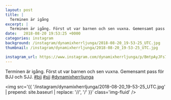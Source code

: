 ```yaml
---
layout: post
title: |
  Terminen är igång
excerpt: |
  Terminen är igång. Först ut var barnen och sen vuxna. Gemensamt pass för BJJ och SJJ.   
date:   2018-08-20 19:53:25 +0000
categories: instagram
background: /instagram/dynamixherrljunga/2018-08-20_19-53-25_UTC.jpg
thumbnail: /instagram/dynamixherrljunga/2018-08-20_19-53-25_UTC.jpg

instagram_url: https://www.instagram.com/dynamixherrljunga/p/BmtpAyJFs7W
---
```

Terminen är igång. Först ut var barnen och sen vuxna. Gemensamt pass för BJJ och SJJ. [#bjj](https://www.instagram.com/explore/tags/bjj/) [#sjj](https://www.instagram.com/explore/tags/sjj/) [#dynamixherrljunga](https://www.instagram.com/explore/tags/dynamixherrljunga/)



<img src='{{ '/instagram/dynamixherrljunga/2018-08-20_19-53-25_UTC.jpg' | prepend: site.baseurl | replace: '//', '/' }}' class='img-fluid' />

